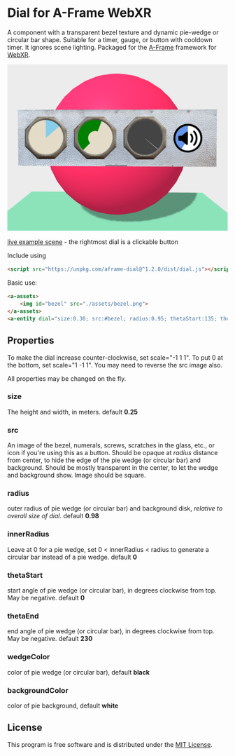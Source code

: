 # Dial for A-Frame WebXR

A component with a transparent bezel texture and dynamic pie-wedge or circular bar shape. Suitable for a timer, gauge, or button with cooldown timer.
It ignores scene lighting.
Packaged for the [A-Frame](https://aframe.io) framework for [WebXR](https://immersive-web.github.io/).

![sample screenshot](assets/dial-screenshot.png)

[live example scene](https://dougreeder.github.io/aframe-dial/example.html) - the rightmost dial is a clickable button


Include using
```html
<script src="https://unpkg.com/aframe-dial@^1.2.0/dist/dial.js"></script>
```


Basic use:
```html
<a-assets>
    <img id="bezel" src="./assets/bezel.png">
</a-assets>
<a-entity dial="size:0.30; src:#bezel; radius:0.95; thetaStart:135; thetaEnd:315;"></a-entity>
```

## Properties
To make the dial increase counter-clockwise, set scale="-1 1 1". To put 0 at the bottom, set scale="1 -1 1".  You may need to reverse the src image also.

All properties may be changed on the fly.

### size
The height and width, in meters.
default **0.25**

### src
An image of the bezel, numerals, screws, scratches in the glass, etc., or icon if you're using this as a button.
Should be opaque at *radius* distance from center, to hide the edge of the pie wedge (or circular bar) and background.
Should be mostly transparent in the center, to let the wedge and background show.
Image should be square.

### radius
outer radius of pie wedge (or circular bar) and background disk, *relative to overall size of dial*.  default **0.98**

### innerRadius
Leave at 0 for a pie wedge, set 0 < innerRadius < radius to generate a circular bar instead of a pie wedge.
default **0**

### thetaStart
start angle of pie wedge (or circular bar), in degrees clockwise from top. May be negative. default **0**

### thetaEnd
end angle of pie wedge (or circular bar), in degrees clockwise from top. May be negative. default **230**

### wedgeColor
color of pie wedge (or circular bar), default **black**

### backgroundColor
color of pie background, default **white**


## License

This program is free software and is distributed under the [MIT License](LICENSE).
